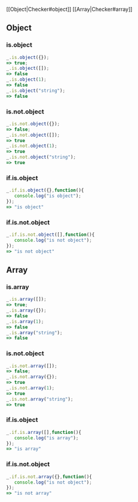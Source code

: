 [[Object|Checker#object]]
[[Array|Checker#array]]
## Object
### is.object
``` javascript 
_.is.object({});
=> true;
_.is.object([]);
=> false
_.is.object(1);
=> false
_.is.object("string");
=> false
```
### is.not.object
``` javascript 
_.is.not.object({});
=> false;
_.is.not.object([]);
=> true
_.is.not.object(1);
=> true
_.is.not.object("string");
=> true
```
### if.is.object
``` javascript 
_.if.is.object({},function(){
   console.log("is object");
});
=> "is object"
```
### if.is.not.object
``` javascript 
_.if.is.not.object([],function(){
   console.log("is not object");
});
=> "is not object"
```

## Array
### is.array
``` javascript 
_.is.array([]);
=> true;
_.is.array({});
=> false
_.is.array(1);
=> false
_.is.array("string");
=> false
```
### is.not.object
``` javascript 
_.is.not.array([]);
=> false;
_.is.not.array({});
=> true
_.is.not.array(1);
=> true
_.is.not.array("string");
=> true
```
### if.is.object
``` javascript 
_.if.is.array([],function(){
   console.log("is array");
});
=> "is array"
```
### if.is.not.object
``` javascript 
_.if.is.not.array({},function(){
   console.log("is not object");
});
=> "is not array"
```
